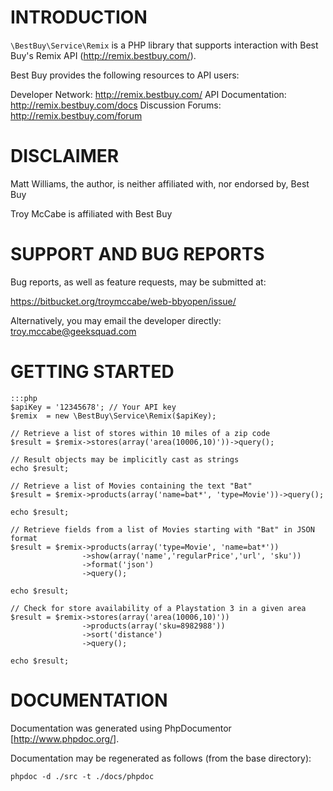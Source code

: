# INTRODUCTION

`\BestBuy\Service\Remix` is a PHP library that supports interaction with
Best Buy's Remix API (<http://remix.bestbuy.com/>).

Best Buy provides the following resources to API users:

Developer Network: <http://remix.bestbuy.com/>
API Documentation: <http://remix.bestbuy.com/docs>
Discussion Forums: <http://remix.bestbuy.com/forum>

# DISCLAIMER

Matt Williams, the author, is neither affiliated with, nor endorsed by, Best Buy

Troy McCabe is affiliated with Best Buy

# SUPPORT AND BUG REPORTS

Bug reports, as well as feature requests, may be submitted at:

<https://bitbucket.org/troymccabe/web-bbyopen/issue/>

Alternatively, you may email the developer directly: <troy.mccabe@geeksquad.com>

# GETTING STARTED

    :::php
    $apiKey = '12345678'; // Your API key
    $remix  = new \BestBuy\Service\Remix($apiKey);

    // Retrieve a list of stores within 10 miles of a zip code
    $result = $remix->stores(array('area(10006,10)'))->query();

    // Result objects may be implicitly cast as strings
    echo $result;

    // Retrieve a list of Movies containing the text "Bat"
    $result = $remix->products(array('name=bat*', 'type=Movie'))->query();

    echo $result;

    // Retrieve fields from a list of Movies starting with "Bat" in JSON format
    $result = $remix->products(array('type=Movie', 'name=bat*'))
                    ->show(array('name','regularPrice','url', 'sku'))
                    ->format('json')
                    ->query();

    echo $result;

    // Check for store availability of a Playstation 3 in a given area
    $result = $remix->stores(array('area(10006,10)'))
                    ->products(array('sku=8982988'))
                    ->sort('distance')
                    ->query();

    echo $result;

# DOCUMENTATION

Documentation was generated using PhpDocumentor [<http://www.phpdoc.org/>].

Documentation may be regenerated as follows (from the base directory):

`phpdoc -d ./src -t ./docs/phpdoc`